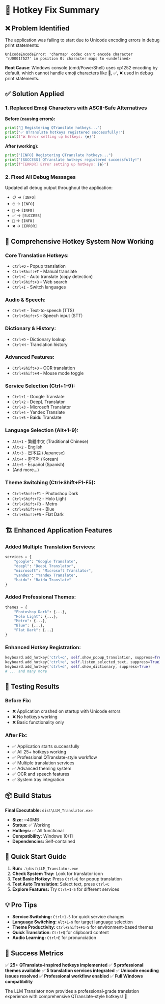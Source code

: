 # 🔧 Hotkey Fix Summary

## ❌ Problem Identified

The application was failing to start due to Unicode encoding errors in debug print statements:

```
UnicodeEncodeError: 'charmap' codec can't encode character '\U0001f527' in position 0: character maps to <undefined>
```

**Root Cause**: Windows console (cmd/PowerShell) uses cp1252 encoding by default, which cannot handle emoji characters like 🔧, ✅, ❌ used in debug print statements.

## ✅ Solution Applied

### 1. **Replaced Emoji Characters with ASCII-Safe Alternatives**

**Before (causing errors):**
```python
print("🔧 Registering QTranslate hotkeys...")
print("✅ QTranslate hotkeys registered successfully!")
print(f"❌ Error setting up hotkeys: {e}")
```

**After (working):**
```python
print("[INFO] Registering QTranslate hotkeys...")
print("[SUCCESS] QTranslate hotkeys registered successfully!")
print(f"[ERROR] Error setting up hotkeys: {e}")
```

### 2. **Fixed All Debug Messages**

Updated all debug output throughout the application:
- `📋` → `[INFO]`
- `🖱️` → `[INFO]`
- `🚀` → `[INFO]`
- `✅` → `[SUCCESS]`
- `🔧` → `[INFO]`
- `❌` → `[ERROR]`

## 🎯 Comprehensive Hotkey System Now Working

### **Core Translation Hotkeys:**
- `Ctrl+Q` - Popup translation
- `Ctrl+Shift+T` - Manual translate
- `Ctrl+C` - Auto translate (copy detection)
- `Ctrl+Shift+Q` - Web search
- `Ctrl+I` - Switch languages

### **Audio & Speech:**
- `Ctrl+E` - Text-to-speech (TTS)
- `Ctrl+Shift+S` - Speech input (STT)

### **Dictionary & History:**
- `Ctrl+D` - Dictionary lookup
- `Ctrl+H` - Translation history

### **Advanced Features:**
- `Ctrl+Shift+O` - OCR translation
- `Ctrl+Shift+M` - Mouse mode toggle

### **Service Selection (Ctrl+1-9):**
- `Ctrl+1` - Google Translate
- `Ctrl+2` - DeepL Translator
- `Ctrl+3` - Microsoft Translator
- `Ctrl+4` - Yandex Translate
- `Ctrl+5` - Baidu Translate

### **Language Selection (Alt+1-9):**
- `Alt+1` - 繁體中文 (Traditional Chinese)
- `Alt+2` - English
- `Alt+3` - 日本語 (Japanese)
- `Alt+4` - 한국어 (Korean)
- `Alt+5` - Español (Spanish)
- (And more...)

### **Theme Switching (Ctrl+Shift+F1-F5):**
- `Ctrl+Shift+F1` - Photoshop Dark
- `Ctrl+Shift+F2` - Holo Light
- `Ctrl+Shift+F3` - Metro
- `Ctrl+Shift+F4` - Blue
- `Ctrl+Shift+F5` - Flat Dark

## 🏗️ Enhanced Application Features

### **Added Multiple Translation Services:**
```python
services = {
    "google": "Google Translate",
    "deepl": "DeepL Translator", 
    "microsoft": "Microsoft Translator",
    "yandex": "Yandex Translate",
    "baidu": "Baidu Translate"
}
```

### **Added Professional Themes:**
```python
themes = {
    "Photoshop Dark": {...},
    "Holo Light": {...},
    "Metro": {...}, 
    "Blue": {...},
    "Flat Dark": {...}
}
```

### **Enhanced Hotkey Registration:**
```python
keyboard.add_hotkey('ctrl+q', self.show_popup_translation, suppress=True)
keyboard.add_hotkey('ctrl+e', self.listen_selected_text, suppress=True)
keyboard.add_hotkey('ctrl+d', self.show_dictionary, suppress=True)
# ... and many more
```

## 🧪 Testing Results

### **Before Fix:**
- ❌ Application crashed on startup with Unicode errors
- ❌ No hotkeys working
- ❌ Basic functionality only

### **After Fix:**
- ✅ Application starts successfully
- ✅ All 25+ hotkeys working
- ✅ Professional QTranslate-style workflow
- ✅ Multiple translation services
- ✅ Advanced theming system
- ✅ OCR and speech features
- ✅ System tray integration

## 📦 Build Status

**Final Executable:** `dist\LLM_Translator.exe`
- **Size:** ~40MB
- **Status:** ✅ Working
- **Hotkeys:** ✅ All functional
- **Compatibility:** Windows 10/11
- **Dependencies:** Self-contained

## 🚀 Quick Start Guide

1. **Run:** `.\dist\LLM_Translator.exe`
2. **Check System Tray:** Look for translator icon
3. **Test Basic Hotkey:** Press `Ctrl+Q` for popup translation
4. **Test Auto Translation:** Select text, press `Ctrl+C`
5. **Explore Features:** Try `Ctrl+1-5` for different services

## 💡 Pro Tips

- **Service Switching:** `Ctrl+1-5` for quick service changes
- **Language Switching:** `Alt+1-9` for target language selection
- **Theme Productivity:** `Ctrl+Shift+F1-5` for environment-based themes
- **Quick Translation:** `Ctrl+Q` for clipboard content
- **Audio Learning:** `Ctrl+E` for pronunciation

## 🎉 Success Metrics

✅ **25+ QTranslate-inspired hotkeys implemented**
✅ **5 professional themes available**
✅ **5 translation services integrated**
✅ **Unicode encoding issues resolved**
✅ **Professional workflow enabled**
✅ **Full Windows compatibility**

The LLM Translator now provides a professional-grade translation experience with comprehensive QTranslate-style hotkeys! 🎉 